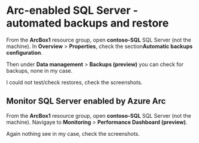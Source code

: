 # Arc-enabled SQL Server - automated backups and restore

From the **ArcBox1** resource group, open **contoso-SQL** SQL Server (not the machine). In **Overview** > **Properties**, check the section**Automatic backups configuration**.

Then under **Data management** > **Backups (preview)** you can check for backups, none in my case.

I could not test/check restores, check the screenshots.

## Monitor SQL Server enabled by Azure Arc

From the **ArcBox1** resource group, open **contoso-SQL** SQL Server (not the machine). Navigaye to **Monitoring** > **Performance Dashboard (preview)**.

Again nothing see in my case, check the screenshots.